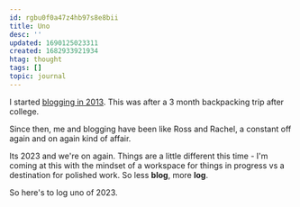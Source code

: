```yaml
---
id: rgbu0f0a47z4hb97s8e8bii
title: Uno
desc: ''
updated: 1690125023311
created: 1682933921934
htag: thought
tags: []
topic: journal
---
```


I started [blogging in 2013](https://www.kevinslin.com/notes/806c4d93-da28-4002-b454-b183c37441f6/). 
This was after a 3 month backpacking trip after college. 

Since then, me and blogging have been like Ross and Rachel, a constant off again and on again kind of affair.

Its 2023 and we're on again. Things are a little different this time - I'm coming at this with the mindset of a workspace for things in progress vs a destination for polished work. So less **blog**, more **log**. 

So here's to log uno of 2023. 
